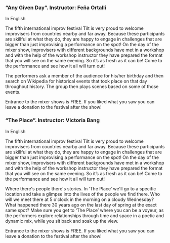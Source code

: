 ### “Any Given Day”. Instructor: Feña Ortalli

In English

The fifth international improv festival Tilt is very proud to welcome
improvisers from countries nearby and far away. Because these participants
are skillful at what they do, they are happy to engage in challenges that
are bigger than just improvising a performance on the spot! On the day of
the mixer show, improvisers with different backgrounds have met in a workshop
and with the help of the workshop instructor they have prepared the format that
you will see on the same evening. So it’s as fresh as it can be! Come to the
performance and see how it all will turn out!

The performers ask a member of the audience for his/her birthday and then search
on Wikipedia for historical events that took place on that day throughout history.
The group then plays scenes based on some of those events.

Entrance to the mixer shows is FREE. If you liked what you saw you can leave
a donation to the festival after the show!

### “The Place”. Instructor: Victoria Bang

In English

The fifth international improv festival Tilt is very proud to welcome improvisers
from countries nearby and far away. Because these participants are skillful at what
they do, they are happy to engage in challenges that are bigger than just improvising
a performance on the spot! On the day of the mixer show, improvisers with different
backgrounds have met in a workshop and with the help of the workshop instructor they
have prepared the format that you will see on the same evening. So it’s as fresh as
it can be! Come to the performance and see how it all will turn out!

Where there's people there's stories. In ‘The Place’ we'll go to a specific location
and take a glimpse into the lives of the people we find there. Who will we meet there
at 5 o'clock in the morning on a cloudy Wednesday? What happened there 30 years ago on
the last day of spring at the exact same spot? Make sure you get to ‘The Place’ where
you can be a voyeur, as the performers explore relationships through time and space in
a poetic and dynamic mix, while you sit back and soak up the view.

Entrance to the mixer shows is FREE. If you liked what you saw you can leave a donation
to the festival after the show!
